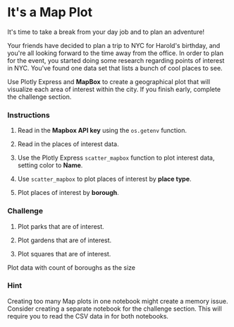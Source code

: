 # It's a Map Plot

It's time to take a break from your day job and to plan an adventure!

Your friends have decided to plan a trip to NYC for Harold's birthday, and you're all looking forward to the time away from the office. In order to plan for the event, you started doing some research regarding points of interest in NYC. You've found one data set that lists a bunch of cool places to see.

Use Plotly Express and **MapBox** to create a geographical plot that will visualize each area of interest within the city. If you finish early, complete the challenge section.

### Instructions

1. Read in the **Mapbox API key** using the `os.getenv` function.

2. Read in the places of interest data.

3. Use the Plotly Express `scatter_mapbox` function to plot interest data, setting color to **Name**.

4. Use `scatter_mapbox` to plot places of interest by **place type**.

5. Plot places of interest by **borough**.

### Challenge

1. Plot parks that are of interest.

2. Plot gardens that are of interest.

3. Plot squares that are of interest.

Plot data with count of boroughs as the size

### Hint

Creating too many Map plots in one notebook might create a memory issue. Consider creating a separate notebook for the challenge section. This will require you to read the CSV data in for both notebooks.
